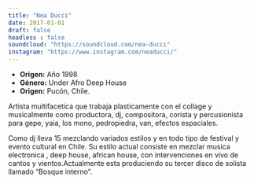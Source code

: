 ```yaml
---
title: "Nea Ducci"
date: 2017-01-01
draft: false
headless : false
soundcloud: "https://soundcloud.com/nea-ducci"
instagram: "https://www.instagram.com/neaducci/"
---
```

* **Origen:** Año 1998 
* **Género:** Under Afro Deep House
* **Origen:** Pucón, Chile.

Artista multifacetica que trabaja plasticamente con el collage y musicalmente como productora, dj, compositora, corista y percusionista para gepe, yaia, los mono, pedropiedra, van, efectos espaciales.

Como dj lleva 15 mezclando variados estilos y en todo tipo de festival y evento cultural en Chile. Su estilo actual consiste en mezclar musica electronica , deep house, african house, con intervenciones en vivo de cantos y vientos.Actualmente esta produciendo su tercer disco de solista llamado “Bosque interno”.